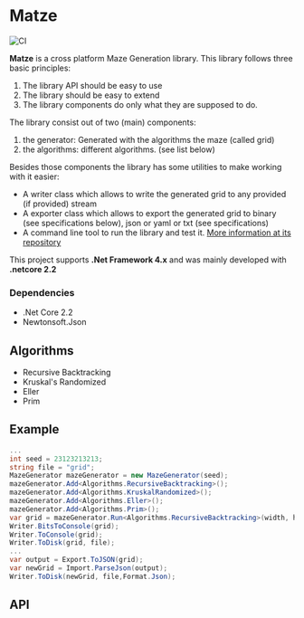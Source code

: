 # Matze

![CI](https://travis-ci.com/simonrenger/matze-csharp.svg?token=qVi7zNCeA8wTViy22r3s&branch=netcore)

**Matze** is a cross platform Maze Generation library. This library follows three basic principles:

1. The library API should be easy to use
2. The library should be easy to extend
3. The library components do only what they are supposed to do.

The library consist out of two (main) components:

1. the generator: Generated with the algorithms the maze (called grid)
2. the algorithms: different algorithms. (see list below)

Besides those components the library has some utilities to make working with it easier:

- A writer class which allows to write the generated grid to any provided (if provided) stream
- A exporter class which allows to export the generated grid to binary (see specifications below), json or yaml  or txt (see specifications)
- A command line tool to run the library and test it. [More information at its repository](https://github.com/simonrenger/matze-csharp-cli) 

This project supports **.Net Framework 4.x** and was mainly developed with **.netcore 2.2**

### Dependencies

- .Net Core 2.2
- Newtonsoft.Json

## Algorithms

- Recursive Backtracking
- Kruskal's Randomized
- Eller
- Prim

## Example

```csharp
...
int seed = 23123213213;
string file = "grid";
MazeGenerator mazeGenerator = new MazeGenerator(seed);
mazeGenerator.Add<Algorithms.RecursiveBacktracking>();
mazeGenerator.Add<Algorithms.KruskalRandomized>();
mazeGenerator.Add<Algorithms.Eller>();
mazeGenerator.Add<Algorithms.Prim>();
var grid = mazeGenerator.Run<Algorithms.RecursiveBacktracking>(width, height);
Writer.BitsToConsole(grid);
Writer.ToConsole(grid);
Writer.ToDisk(grid, file);
...
var output = Export.ToJSON(grid);
var newGrid = Import.ParseJson(output);
Writer.ToDisk(newGrid, file,Format.Json);
```



## API
